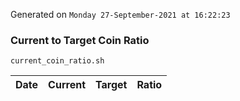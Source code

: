 Generated on `Monday 27-September-2021 at 16:22:23`

### Current to Target Coin Ratio
`current_coin_ratio.sh`

Date|Current|Target|Ratio
---|---|---|---
